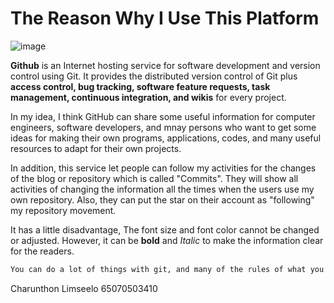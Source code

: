 # The Reason Why I Use This Platform 

![image](https://user-images.githubusercontent.com/51368129/184072455-346dc6df-8027-4981-a307-4b653a142664.png)

**Github** is an Internet hosting service for software development and version control using Git. It provides the distributed version control of Git plus **access control, bug tracking, software feature requests, task management, continuous integration, and wikis** for every project. 

In my idea, I think GitHub can share some useful information for computer engineers, software developers, and mnay persons who want to get some ideas for making their own programs, applications, codes, and many useful resources to adapt for their own projects.

In addition, this service let people can follow my activities for the changes of the blog or repository which is called "Commits". They will show all activities of changing the information all the times when the users use my own repository. Also, they can put the star on their account as "following" my repository movement.

It has a little disadvantage, The font size and font color cannot be changed or adjusted. However, it can be **bold** and _Italic_ to make the information clear for the readers.

```diff
You can do a lot of things with git, and many of the rules of what you **should** do are not so much technical limitations but are about what works well when working together with other people. So git is a very powerful set of tools. - Linus Torvalds
```

Charunthon Limseelo 65070503410
